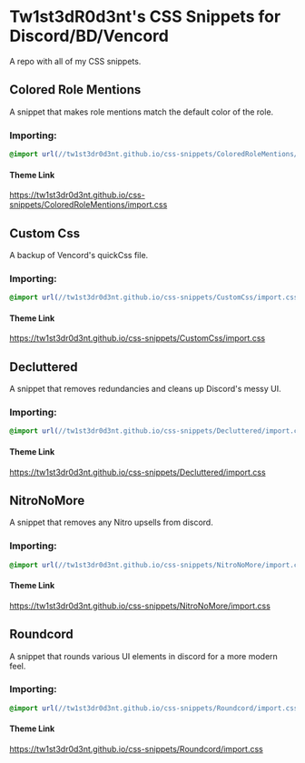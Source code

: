 # Tw1st3dR0d3nt's CSS Snippets for Discord/BD/Vencord
A repo with all of my CSS snippets.


## Colored Role Mentions
A snippet that makes role mentions match the default color of the role.

### Importing:
```css
@import url(//tw1st3dr0d3nt.github.io/css-snippets/ColoredRoleMentions/import.css);
```
#### Theme Link
https://tw1st3dr0d3nt.github.io/css-snippets/ColoredRoleMentions/import.css


## Custom Css
A backup of Vencord's quickCss file.

### Importing:
```css
@import url(//tw1st3dr0d3nt.github.io/css-snippets/CustomCss/import.css);
```
#### Theme Link
https://tw1st3dr0d3nt.github.io/css-snippets/CustomCss/import.css


## Decluttered
A snippet that removes redundancies and cleans up Discord's messy UI.

### Importing:
```css
@import url(//tw1st3dr0d3nt.github.io/css-snippets/Decluttered/import.css);
```
#### Theme Link
https://tw1st3dr0d3nt.github.io/css-snippets/Decluttered/import.css


## NitroNoMore
A snippet that removes any Nitro upsells from discord.

### Importing:
```css
@import url(//tw1st3dr0d3nt.github.io/css-snippets/NitroNoMore/import.css);
```
#### Theme Link
https://tw1st3dr0d3nt.github.io/css-snippets/NitroNoMore/import.css


## Roundcord
A snippet that rounds various UI elements in discord for a more modern feel.

### Importing:
```css
@import url(//tw1st3dr0d3nt.github.io/css-snippets/Roundcord/import.css);
```
#### Theme Link
https://tw1st3dr0d3nt.github.io/css-snippets/Roundcord/import.css
